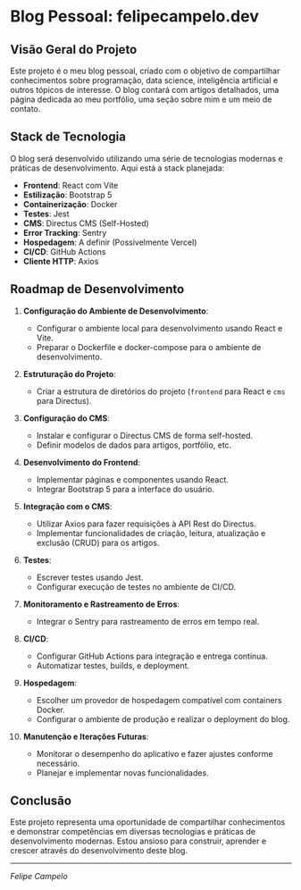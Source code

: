 # Blog Pessoal: felipecampelo.dev

## Visão Geral do Projeto

Este projeto é o meu blog pessoal, criado com o objetivo de compartilhar conhecimentos sobre programação, data science, inteligência artificial e outros tópicos de interesse. O blog contará com artigos detalhados, uma página dedicada ao meu portfólio, uma seção sobre mim e um meio de contato.

## Stack de Tecnologia

O blog será desenvolvido utilizando uma série de tecnologias modernas e práticas de desenvolvimento. Aqui está a stack planejada:

- **Frontend**: React com Vite
- **Estilização**: Bootstrap 5
- **Containerização**: Docker
- **Testes**: Jest
- **CMS**: Directus CMS (Self-Hosted)
- **Error Tracking**: Sentry
- **Hospedagem**: A definir (Possivelmente Vercel)
- **CI/CD**: GitHub Actions
- **Cliente HTTP**: Axios

## Roadmap de Desenvolvimento

1. **Configuração do Ambiente de Desenvolvimento**:
   - Configurar o ambiente local para desenvolvimento usando React e Vite.
   - Preparar o Dockerfile e docker-compose para o ambiente de desenvolvimento.

2. **Estruturação do Projeto**:
   - Criar a estrutura de diretórios do projeto (`frontend` para React e `cms` para Directus).

3. **Configuração do CMS**:
   - Instalar e configurar o Directus CMS de forma self-hosted.
   - Definir modelos de dados para artigos, portfólio, etc.

4. **Desenvolvimento do Frontend**:
   - Implementar páginas e componentes usando React.
   - Integrar Bootstrap 5 para a interface do usuário.

5. **Integração com o CMS**:
   - Utilizar Axios para fazer requisições à API Rest do Directus.
   - Implementar funcionalidades de criação, leitura, atualização e exclusão (CRUD) para os artigos.

6. **Testes**:
   - Escrever testes usando Jest.
   - Configurar execução de testes no ambiente de CI/CD.

7. **Monitoramento e Rastreamento de Erros**:
   - Integrar o Sentry para rastreamento de erros em tempo real.

8. **CI/CD**:
   - Configurar GitHub Actions para integração e entrega contínua.
   - Automatizar testes, builds, e deployment.

9. **Hospedagem**:
   - Escolher um provedor de hospedagem compatível com containers Docker.
   - Configurar o ambiente de produção e realizar o deployment do blog.

10. **Manutenção e Iterações Futuras**:
    - Monitorar o desempenho do aplicativo e fazer ajustes conforme necessário.
    - Planejar e implementar novas funcionalidades.

## Conclusão

Este projeto representa uma oportunidade de compartilhar conhecimentos e demonstrar competências em diversas tecnologias e práticas de desenvolvimento modernas. Estou ansioso para construir, aprender e crescer através do desenvolvimento deste blog.

---

_Felipe Campelo_
